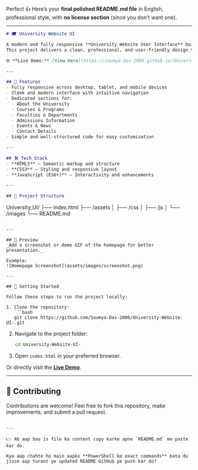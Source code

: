 Perfect 👍 Here’s your **final polished README.md file** in English, professional style, with **no license section** (since you don’t want one).

---

```markdown
# 🎓 University Website UI

A modern and fully responsive **University Website User Interface** built with HTML, CSS, and JavaScript.  
This project delivers a clean, professional, and user-friendly design to showcase university information such as courses, departments, events, and admissions.

🌐 **Live Demo:** [View Here](https://soumya-das-2006.github.io/University-Website-UI/)

---

## 🚀 Features
- Fully responsive across desktop, tablet, and mobile devices  
- Sleek and modern interface with intuitive navigation  
- Dedicated sections for:
  - About the University  
  - Courses & Programs  
  - Faculties & Departments  
  - Admissions Information  
  - Events & News  
  - Contact Details  
- Simple and well-structured code for easy customization  

---

## 🛠️ Tech Stack
- **HTML5** – Semantic markup and structure  
- **CSS3** – Styling and responsive layout  
- **JavaScript (ES6+)** – Interactivity and enhancements  

---

## 📂 Project Structure
```

University\_UI/
├── index.html
├── /assets
│   ├── /css
│   ├── /js
│   └── /images
└── README.md

````

---

## 📸 Preview
_Add a screenshot or demo GIF of the homepage for better presentation._

Example:  
![Homepage Screenshot](assets/images/screenshot.png)

---

## 📌 Getting Started

Follow these steps to run the project locally:

1. Clone the repository:
   ```bash
   git clone https://github.com/Soumya-Das-2006/University-Website-UI-.git
````

2. Navigate to the project folder:

   ```bash
   cd University-Website-UI-
   ```

3. Open `index.html` in your preferred browser.

Or directly visit the **[Live Demo](https://soumya-das-2006.github.io/University-Website-UI/)**.

---

## 🤝 Contributing

Contributions are welcome!
Feel free to fork this repository, make improvements, and submit a pull request.

```

---

👉 Ab aap bas is file ka content copy karke apne `README.md` me paste kar do.  

Kya aap chahte ho main aapko **PowerShell ke exact commands** bata du jisse aap turant ye updated README GitHub pe push kar do?
```
